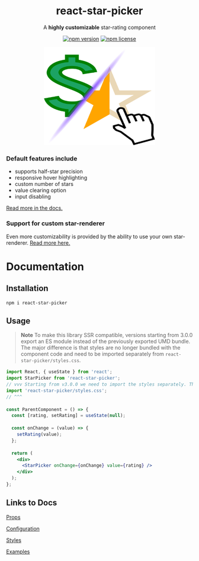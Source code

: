 <h1 align="center">react-star-picker</h1>
<div align="center">
  
A **highly customizable** star-rating component

[![npm version](https://img.shields.io/npm/v/react-star-picker.svg)](https://www.npmjs.com/package/react-star-picker)
[![npm license](https://img.shields.io/npm/l/react-star-picker.svg)](https://github.com/mmkari/react-star-picker/blob/master/LICENSE)

<img src="https://raw.githubusercontent.com/mmkari/react-star-picker/master/docs/images/star_picker_icon.svg" width=300 height=265 />
</div>

### Default features include

- supports half-star precision
- responsive hover highlighting
- custom number of stars
- value clearing option
- input disabling

[Read more in the docs.](https://mmkari.github.io/react-star-picker/)

### Support for custom star-renderer

Even more customizability is provided by the ability to use your own star-renderer. [Read more here.](https://mmkari.github.io/react-star-picker/docs/tutorial/props#starrenderer)

# Documentation

## Installation

```
npm i react-star-picker
```

## Usage

> **Note**
> To make this library SSR compatible, versions starting from 3.0.0 export an ES module instead of the previously exported UMD bundle. The major difference is that styles are no longer bundled with the component code and need to be imported separately from `react-star-picker/styles.css`.

```jsx
import React, { useState } from 'react';
import StarPicker from 'react-star-picker';
// vvv Starting from v3.0.0 we need to import the styles separately. This is best done in a wrapper component.
import 'react-star-picker/styles.css';
// ^^^

const ParentComponent = () => {
  const [rating, setRating] = useState(null);

  const onChange = (value) => {
    setRating(value);
  };

  return (
    <div>
      <StarPicker onChange={onChange} value={rating} />
    </div>
  );
};
```

## Links to Docs

[Props](https://mmkari.github.io/react-star-picker/docs/tutorial/props)

[Configuration](https://mmkari.github.io/react-star-picker/docs/tutorial/customization)

[Styles](https://mmkari.github.io/react-star-picker/docs/tutorial/styling)

[Examples](https://mmkari.github.io/react-star-picker/docs/examples)
